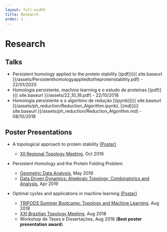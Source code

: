 ```yaml
---
layout: full-width
title: Research
order: 1
---
```


# Research

## Talks 

* Persistent homology applied to the protein stability [(pdf)]({{ site.baseurl }}/assets/Persistenthomologyappliedtotheproteinstability.pdf) - 22/01/2020
* Homologia persistente, machine learning e o estudo de proteínas [(pdf)]({{ site.baseurl }}/assets/22_10_18.pdf) - 22/10/2018
* Homologia persistente e o algoritmo de redução [(ipynb)]({{ site.baseurl }}/assets/ph_reduction/Reduction_Algorithm.ipynb), [(md)]({{ site.baseurl }}/assets/ph_reduction/Reduction_Algorithm.md) - 08/10/2018


## Poster Presentations 

* A topological approach to protein stability [(Poster)](/assets/posterERT2019.pdf)
    * [XII Regional Topology Meeting](http://www.dm.ufscar.br/profs/ert2019), Oct 2019

* Persistent Homology and the Protein Folding Problem
    * [Geometric Data Analysis](https://stevanovichcenter.uchicago.edu/geometric-data-analysis/), May 2019
    * [Data Driven Dynamics: Algebraic Topology, Combinatorics and Analysis](http://www.crm.umontreal.ca/2019/Dynamique19/index_e.php), Apr 2019

* Optimal cycles and applications in machine learning [(Poster)](/assets/Poster_Carlos.pdf)
    * [TRIPODS Summer Bootcamp: Topology and Machine Learning](https://icerm.brown.edu/tripods/tri18-2-tml/), Aug 2018
    * [XXI Brazilian Topology Meeting](http://www.ime.uff.br/topology2018/), Aug 2018
    * Workshop de Teses e Dissertações, Aug 2018 (**Best poster presentation award**)

